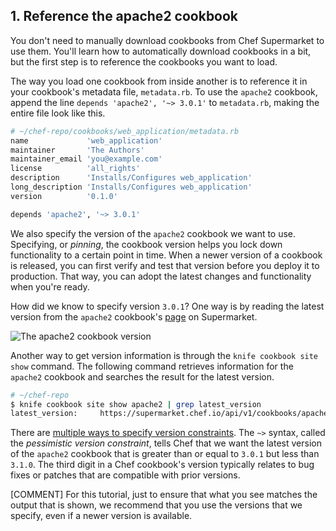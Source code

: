 ## 1. Reference the apache2 cookbook

You don't need to manually download cookbooks from Chef Supermarket to use them. You'll learn how to automatically download cookbooks in a bit, but the first step is to reference the cookbooks you want to load.

The way you load one cookbook from inside another is to reference it in your cookbook's metadata file, <code class="file-path">metadata.rb</code>. To use the `apache2` cookbook, append the line `depends 'apache2', '~> 3.0.1'` to <code class="file-path">metadata.rb</code>, making the entire file look like this.

```ruby
# ~/chef-repo/cookbooks/web_application/metadata.rb
name             'web_application'
maintainer       'The Authors'
maintainer_email 'you@example.com'
license          'all_rights'
description      'Installs/Configures web_application'
long_description 'Installs/Configures web_application'
version          '0.1.0'

depends 'apache2', '~> 3.0.1'
```

We also specify the version of the `apache2` cookbook we want to use. Specifying, or _pinning_, the cookbook version helps you lock down functionality to a certain point in time. When a newer version of a cookbook is released, you can first verify and test that version before you deploy it to production. That way, you can adopt the latest changes and functionality when you're ready.

How did we know to specify version `3.0.1`? One way is by reading the latest version from the `apache2` cookbook's [page](https://supermarket.chef.io/cookbooks/apache2) on Supermarket.

![The apache2 cookbook version](misc/supermarket_apache2_version.png)

Another way to get version information is through the `knife cookbook site show` command. The following command retrieves information for the `apache2` cookbook and searches the result for the latest version.

```bash
# ~/chef-repo
$ knife cookbook site show apache2 | grep latest_version
latest_version:     https://supermarket.chef.io/api/v1/cookbooks/apache2/versions/3.0.1
```

There are [multiple ways to specify version constraints](http://docs.chef.io/cookbook_versions.html). The `~>` syntax, called the _pessimistic version constraint_, tells Chef that we want the latest version of the `apache2` cookbook that is greater than or equal to `3.0.1` but less than `3.1.0`. The third digit in a Chef cookbook's version typically relates to bug fixes or patches that are compatible with prior versions.

[COMMENT] For this tutorial, just to ensure that what you see matches the output that is shown, we recommend that you use the versions that we specify, even if a newer version is available.
